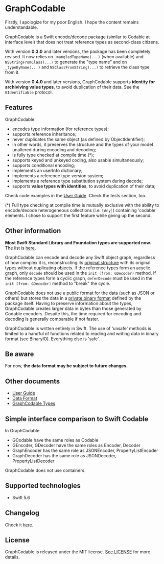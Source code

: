 # GraphCodable

Firstly, I apologize for my poor English. I hope the content remains understandable.

GraphCodable is a Swift encode/decode package (similar to Codable at interface level) that does not treat reference types as second-class citizens.
 
With version **0.3.0** and later versions, the package has been completely revised. It now relies on `_mangledTypeName(...)` (when available) and `NSStringFromClass(...)` to generate the "type name" and on `_typeByName(...)` and `NSClassFromString(...)` to retrieve the class type from it.

With version **0.4.0** and later versions, GraphCodable supports **identity for archiviving value types**, to avoid duplication of their data.
See the `GIdentifiable` protocol.

## Features
GraphCodable:
- encodes type information (for reference types);
- supports reference inheritance;
- never duplicates the same object (as defined by ObjectIdentifier);
- in other words, it preserves the structure and the types of your model unaltered during encoding and decoding;
- is fully type checked at compile time (*);
- supports keyed and unkeyed coding, also usable simultaneously;
- supports conditional encoding;
- implements an userInfo dictionary;
- implements a reference type version system;
- implements a reference type substitution system during decode;
- supports **value types with identities**, to avoid duplication of their data;

Check code examples in the [User Guide](/Docs/UserGuide.md). Check the tests section, too.

(*) Full type checking at compile time is mutually exclusive with the ability to encode/decode heterogeneous collections (i.e. `[Any]`) containing 'codable' elements. I chose to support the first feature while giving up the second.

## Other information
**Most Swift Standard Library and Foundation types are supported now.** The list is [here](/Docs/GraphCodableTypes.md).

GraphCodable can encode and decode any Swift object graph, regardless of how complex it is, reconstructing its [original structure](/Docs/UserGuide.md#Directed-acyclic-graphs) with its original types without duplicating objects.
If the reference types form an acyclic graph, only `decode` should be used in the `init (from: GDecoder)` method.
If the reference types form a cyclic graph, `deferDecode` must be used in the `init (from: GDecoder)` method to "break" the cycle.

GraphCodable does not use a public format for the data (such as JSON or others) but stores the data in a [private binary format](/Docs/DataFormat.md) defined by the package itself. Having to preserve information about the types, GraphCodable creates larger data in bytes than those generated by Codable encoders. Despite this, the time required for encoding and decoding is generally comparable if not faster.

GraphCodable is written entirely in Swift. The use of 'unsafe' methods is limited to a handful of functions related to reading and writing data in binary format (see BinaryIO). Everything else is 'safe'.

## Be aware
For now, **the data format may be subject to future changes.**

## Other documents
- [User Guide](/Docs/UserGuide.md)
- [Data Format](/Docs/DataFormat.md)
- [GraphCodable Types](/Docs/GraphCodableTypes.md)

## Simple interface comparison to Swift Codable
In GraphCodable:
- GCodable have the same roles as Codable
- GEncoder, GDecoder have the same roles as Encoder, Decoder
- GraphEncoder has the same role as JSONEncoder, PropertyListEncoder
- GraphDecoder has the same role as JSONDecoder, PropertyListDecoder

GraphCodable does not use containers.

## Supported technologies

- Swift 5.6

## Changelog

Check it [here](/CHANGELOG.md).

## License

GraphCodable is released under the MIT license. [See LICENSE](/LICENSE.txt) for more details.



